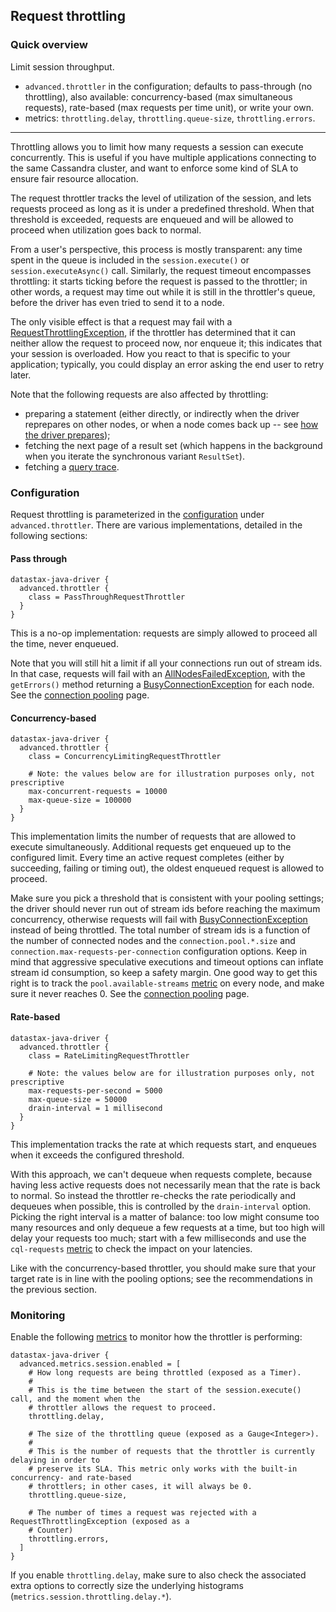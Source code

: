 <!--
Licensed to the Apache Software Foundation (ASF) under one
or more contributor license agreements.  See the NOTICE file
distributed with this work for additional information
regarding copyright ownership.  The ASF licenses this file
to you under the Apache License, Version 2.0 (the
"License"); you may not use this file except in compliance
with the License.  You may obtain a copy of the License at

  http://www.apache.org/licenses/LICENSE-2.0

Unless required by applicable law or agreed to in writing,
software distributed under the License is distributed on an
"AS IS" BASIS, WITHOUT WARRANTIES OR CONDITIONS OF ANY
KIND, either express or implied.  See the License for the
specific language governing permissions and limitations
under the License.
-->

## Request throttling

### Quick overview

Limit session throughput. 

* `advanced.throttler` in the configuration; defaults to pass-through (no throttling), also
  available: concurrency-based (max simultaneous requests), rate-based (max requests per time unit),
  or write your own.
* metrics: `throttling.delay`, `throttling.queue-size`, `throttling.errors`.

-----

Throttling allows you to limit how many requests a session can execute concurrently. This is
useful if you have multiple applications connecting to the same Cassandra cluster, and want to
enforce some kind of SLA to ensure fair resource allocation.

The request throttler tracks the level of utilization of the session, and lets requests proceed as
long as it is under a predefined threshold. When that threshold is exceeded, requests are enqueued
and will be allowed to proceed when utilization goes back to normal.

From a user's perspective, this process is mostly transparent: any time spent in the queue is
included in the `session.execute()` or `session.executeAsync()` call. Similarly, the request timeout
encompasses throttling: it starts ticking before the request is passed to the throttler; in other
words, a request may time out while it is still in the throttler's queue, before the driver has even
tried to send it to a node.

The only visible effect is that a request may fail with a [RequestThrottlingException], if the
throttler has determined that it can neither allow the request to proceed now, nor enqueue it;
this indicates that your session is overloaded. How you react to that is specific to your
application; typically, you could display an error asking the end user to retry later.

Note that the following requests are also affected by throttling:

* preparing a statement (either directly, or indirectly when the driver reprepares on other nodes,
  or when a node comes back up -- see
  [how the driver prepares](../statements/prepared/#how-the-driver-prepares));
* fetching the next page of a result set (which happens in the background when you iterate the
  synchronous variant `ResultSet`).
* fetching a [query trace](../tracing/).

### Configuration

Request throttling is parameterized in the [configuration](../configuration/) under
`advanced.throttler`. There are various implementations, detailed in the following sections:

#### Pass through

```
datastax-java-driver {
  advanced.throttler {
    class = PassThroughRequestThrottler
  }
}
```

This is a no-op implementation: requests are simply allowed to proceed all the time, never enqueued.

Note that you will still hit a limit if all your connections run out of stream ids. In that case,
requests will fail with an [AllNodesFailedException], with the `getErrors()` method returning a
[BusyConnectionException] for each node. See the [connection pooling](../pooling/) page.

#### Concurrency-based

```
datastax-java-driver {
  advanced.throttler {
    class = ConcurrencyLimitingRequestThrottler
    
    # Note: the values below are for illustration purposes only, not prescriptive
    max-concurrent-requests = 10000
    max-queue-size = 100000
  }
}
```

This implementation limits the number of requests that are allowed to execute simultaneously.
Additional requests get enqueued up to the configured limit. Every time an active request completes
(either by succeeding, failing or timing out), the oldest enqueued request is allowed to proceed.

Make sure you pick a threshold that is consistent with your pooling settings; the driver should
never run out of stream ids before reaching the maximum concurrency, otherwise requests will fail
with [BusyConnectionException] instead of being throttled. The total number of stream ids is a
function of the number of connected nodes and the `connection.pool.*.size` and
`connection.max-requests-per-connection` configuration options. Keep in mind that aggressive
speculative executions and timeout options can inflate stream id consumption, so keep a safety
margin. One good way to get this right is to track the `pool.available-streams` [metric](../metrics)
on every node, and make sure it never reaches 0. See the [connection pooling](../pooling/) page.

#### Rate-based

```
datastax-java-driver {
  advanced.throttler {
    class = RateLimitingRequestThrottler
    
    # Note: the values below are for illustration purposes only, not prescriptive
    max-requests-per-second = 5000
    max-queue-size = 50000
    drain-interval = 1 millisecond
  }
}
```

This implementation tracks the rate at which requests start, and enqueues when it exceeds the
configured threshold.

With this approach, we can't dequeue when requests complete, because having less active requests
does not necessarily mean that the rate is back to normal. So instead the throttler re-checks the
rate periodically and dequeues when possible, this is controlled by the `drain-interval` option.
Picking the right interval is a matter of balance: too low might consume too many resources and only
dequeue a few requests at a time, but too high will delay your requests too much; start with a few
milliseconds and use the `cql-requests` [metric](../metrics/) to check the impact on your latencies.

Like with the concurrency-based throttler, you should make sure that your target rate is in line
with the pooling options; see the recommendations in the previous section.

### Monitoring

Enable the following [metrics](../metrics/) to monitor how the throttler is performing:

```
datastax-java-driver {
  advanced.metrics.session.enabled = [
    # How long requests are being throttled (exposed as a Timer).
    #
    # This is the time between the start of the session.execute() call, and the moment when the
    # throttler allows the request to proceed.
    throttling.delay,
    
    # The size of the throttling queue (exposed as a Gauge<Integer>).
    #
    # This is the number of requests that the throttler is currently delaying in order to
    # preserve its SLA. This metric only works with the built-in concurrency- and rate-based
    # throttlers; in other cases, it will always be 0.
    throttling.queue-size,
    
    # The number of times a request was rejected with a RequestThrottlingException (exposed as a
    # Counter)
    throttling.errors,
  ]
}
```

If you enable `throttling.delay`, make sure to also check the associated extra options to correctly
size the underlying histograms (`metrics.session.throttling.delay.*`).

[RequestThrottlingException]: https://docs.datastax.com/en/drivers/java/4.12/com/datastax/oss/driver/api/core/RequestThrottlingException.html
[AllNodesFailedException]:    https://docs.datastax.com/en/drivers/java/4.12/com/datastax/oss/driver/api/core/AllNodesFailedException.html
[BusyConnectionException]:    https://docs.datastax.com/en/drivers/java/4.12/com/datastax/oss/driver/api/core/connection/BusyConnectionException.html
